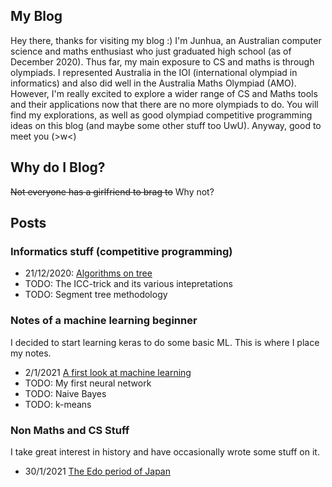 ## My Blog

Hey there, thanks for visiting my blog :) I'm Junhua, an Australian computer science and maths enthusiast who just graduated high school (as of December 2020). Thus far, my main exposure to CS and maths is through olympiads. I represented Australia in the IOI (international olympiad in informatics) and also did well in the Australia Maths Olympiad (AMO). However, I'm really excited to explore a wider range of CS and Maths tools and their applications now that there are no more olympiads to do. You will find my explorations, as well as good olympiad competitive programming ideas on this blog (and maybe some other stuff too UwU). Anyway, good to meet you (>w<) 

## Why do I Blog?
~~Not everyone has a girlfriend to brag to~~ Why not?
## Posts
### Informatics stuff (competitive programming)
[//]: # (Lmao this is how you do markdown)
- 21/12/2020: [Algorithms on tree](https://anonymous3141.github.io/informatics/Tree1)  
- TODO: The ICC-trick and its various intepretations
- TODO: Segment tree methodology

### Notes of a machine learning beginner
I decided to start learning keras to do some basic ML. This is where I place my notes.
- 2/1/2021 [A first look at machine learning](https://anonymous3141.github.io/MLnotes/Notes1)
- TODO: My first neural network
- TODO: Naive Bayes
- TODO: k-means

### Non Maths and CS Stuff

I take great interest in history and have occasionally wrote some stuff on it.
- 30/1/2021 [The Edo period of Japan](https://anonymous3141.github.io/randomstuff/EdoJapan.pdf)

